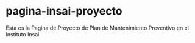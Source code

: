 # pagina-insai-proyecto
Esta es la Pagina de Proyecto de Plan de Mantenimiento Preventivo en el Instituto  Insai 
